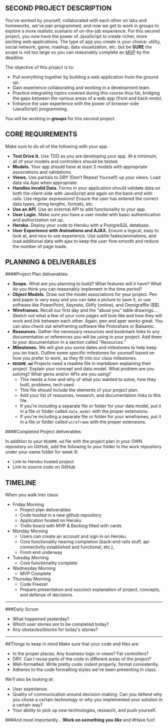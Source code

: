 ## SECOND PROJECT DESCRIPTION

You've worked by yourself, collaborated with each other on labs and homeworks, we've pair programmed, and now we get to work in groups to explore a more realistic scenario of on-the-job experience.  For this second project, you now have the power of JavaScript to create richer, more exciting web applications.  The type of app you create is your choice: utility, social network, game, mashup, data visualization, etc. but be **SURE** the scope is not too large so you can reasonably complete an [MVP](http://en.wikipedia.org/wiki/Minimum_viable_product) by the deadline.

The objective of this project is to:

* Pull everything together by building a web application from the ground up.
* Gain experience collaborating and working in a development team.
* Practice integrating topics covered during this course thus far, bridging the gaps between the various areas of a web app (front and back-ends).
* Enhance the user experience with the power of browser-side (JavaScript) programming.

You will be working in **groups** for this second project. 

## CORE REQUIREMENTS
Make sure to do all of the following with your app.

* **Test Drive It.** Use TDD as you are developing your app.  At a minimum, all of your models and controllers should be tested.
* **Models.** Your app should have at least 3 models with appropriate associations and validations.
* **Views.** Use partials to DRY (Don’t Repeat Yourself) up your views.  Load data via Ajax when appropriate.
* **Handles Invalid Data.** Forms in your application should validate data on both the client-side with JavaScript and again on the back-end with rails.  Use regular expressions!  Ensure the user has entered the correct data types, string lengths, formats, etc.
* **Use an API.** Use an external API to add functionality to your app.
* **User Login.** Make sure you have a user model with basic authentication and authorization set up.
* **Heroku.** Deploy your code to Heroku with a PostgreSQL database.
* **User Experience with Animations and AJAX.** Ensure a logical, easy to look at, and nice to use experience.  Use subtle fades/animations, and load additional data with ajax to keep the user flow smooth and reduce the number of page loads.


## PLANNING & DELIVERABLES

####Project Plan deliverables:

* **Scope.** What are you planning to build? What features will it have? What do you think you can reasonably implement in the time period?
* **Object Models.** Draw out the model associations for your project.  Pen and paper is very easy and you can take a picture to save it, or use software like PowerPoint, Keynote, Gliffy (online), and Omnigraffle ($$).
* **Wireframes.** Recall our first day and the "about you" table drawings…  Sketch out what a few of your core pages will look like and how they will work and link between each other. Again, pen and aper works great. You can also check out wireframing software like Protoshare or Balsamic.
* **Resources.** Gather the necessary resources and bookmark links to any documentation or references you will be using in your project.  Add them to your documentation in a section called "Resources."
* **Milestones.** We will give you some dates and milestones to help keep you on track. Outline some specific milestones for yourself based on how you prefer to work, as they fit into our class milestones.
* **`README.md`** Projects need a readme file in markdown explaining their project.  Explain your concept and data model.  What problem are you solving?  What gems and/or APIs are you using?
  * This needs a how and why of what you wanted to solve, how they built, problems, tech used.
  * This file should include the elements of your project plan.
  * Add your list of resources, research, and documentation links to this file.
  * If you're including a separate file or folder for your data model, put it in a file or folder called `data_model` with the proper extensions.
  * If you're including a separate file or folder for your wireframes, put it in a file or folder called `wireframe` with the proper extensions.

####Completed Project deliverables:

In addition to your `README.md` file with the project plan in your OWN repository on GitHub, add the following to your folder in the work repository under your name folder for week 9:

* Link to Heroku hosted project
* Link to source code on GitHub	

## TIMELINE

When you walk into class:

* Friday Morning 
	- Project plan deliverables 
	- Code hosted in a new github repository
	- Application hosted on Heroku
	- Trello board with MVP & Backlog filled with cards 
* Monday Morning
	- Users can create an account and sign in on Heroku. 
	- Core functionality nearing completion (back-end rails stuff, api connectivity established and functional, etc.), 
	- Front-end underway
* Tuesday Morning
	- Core functionality complete
* Wednesday Morning 
	- MVP Complete
* Thursday Morning
	- Code Freeze!
	- Prepare presentation and succinct explanation of project, concepts, and defense of decisions.


---

###Daily Scrum

* What happened yesterday?
* Which user stories are to be completed today?
* Any obstacles/blocks for today's stories?

---


##Things to keep in mind
Make sure that your code and files are:

* In the proper places. Any business logic in views? Fat controllers?
* DRY.  Can I reuse parts of the code in different areas of the project?
* Well-formatted. Write pretty code: indent properly, format consistently.
* Adheres to the code formatting styles we've been presenting in class.

We’ll also be looking at:
* User experience. 
* Quality of communication around decision-making. Can you defend why you chose a certain technology or why you implemented your solution in a certain way?
* Your ability to pick up new technologies, research, and push yourself.


###And most importantly...
**Work on something you** ***like*** and
#Have fun!
